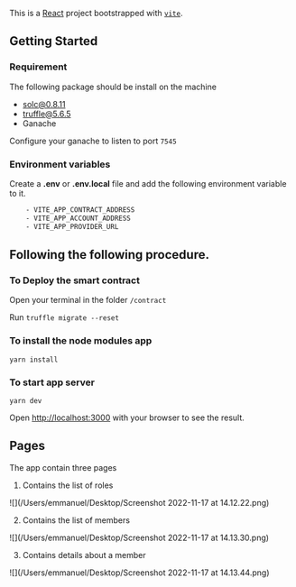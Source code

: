 This is a [React](https://reactjs.org/) project bootstrapped
with [`vite`](https://vite.dev/).

## Getting Started

### Requirement

The following package should be install on the machine

* solc@0.8.11
* truffle@5.6.5
* Ganache

Configure your ganache to listen to port `7545`

### Environment variables

Create a **.env** or **.env.local** file and add the following environment variable to it.

```bash
    - VITE_APP_CONTRACT_ADDRESS
    - VITE_APP_ACCOUNT_ADDRESS
    - VITE_APP_PROVIDER_URL
```

## Following the following procedure.

### To Deploy the smart contract

Open your terminal in the folder ``/contract``

Run ``truffle migrate --reset``

### To install the node modules app

``yarn install``

### To start app server

``yarn dev``

Open [http://localhost:3000](http://localhost:3000) with your browser to see the result.

## Pages

The app contain three pages

1. Contains the list of roles

![](/Users/emmanuel/Desktop/Screenshot 2022-11-17 at 14.12.22.png)

2. Contains the list of members

![](/Users/emmanuel/Desktop/Screenshot 2022-11-17 at 14.13.30.png)

3. Contains details about a member

![](/Users/emmanuel/Desktop/Screenshot 2022-11-17 at 14.13.44.png)